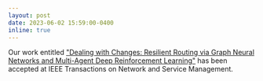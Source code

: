 ```yaml
---
layout: post
date: 2023-06-02 15:59:00-0400
inline: true
---
```


Our work entitled <a href="https://ieeexplore.ieee.org/abstract/document/10158424"> "Dealing with Changes: Resilient Routing via Graph Neural Networks and Multi-Agent Deep Reinforcement Learning"</a> has been accepted at IEEE Transactions on Network and Service Management.
